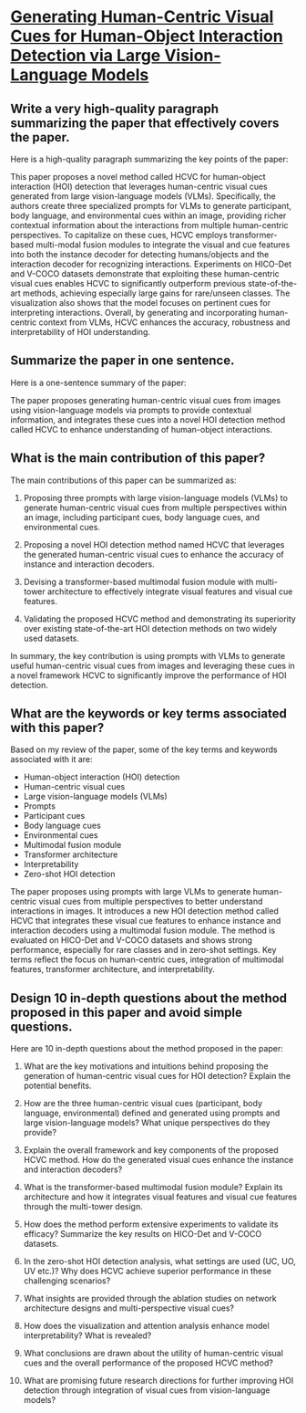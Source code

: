 # [Generating Human-Centric Visual Cues for Human-Object Interaction   Detection via Large Vision-Language Models](https://arxiv.org/abs/2311.16475)

## Write a very high-quality paragraph summarizing the paper that effectively covers the paper.

 Here is a high-quality paragraph summarizing the key points of the paper:

This paper proposes a novel method called HCVC for human-object interaction (HOI) detection that leverages human-centric visual cues generated from large vision-language models (VLMs). Specifically, the authors create three specialized prompts for VLMs to generate participant, body language, and environmental cues within an image, providing richer contextual information about the interactions from multiple human-centric perspectives. To capitalize on these cues, HCVC employs transformer-based multi-modal fusion modules to integrate the visual and cue features into both the instance decoder for detecting humans/objects and the interaction decoder for recognizing interactions. Experiments on HICO-Det and V-COCO datasets demonstrate that exploiting these human-centric visual cues enables HCVC to significantly outperform previous state-of-the-art methods, achieving especially large gains for rare/unseen classes. The visualization also shows that the model focuses on pertinent cues for interpreting interactions. Overall, by generating and incorporating human-centric context from VLMs, HCVC enhances the accuracy, robustness and interpretability of HOI understanding.


## Summarize the paper in one sentence.

 Here is a one-sentence summary of the paper:

The paper proposes generating human-centric visual cues from images using vision-language models via prompts to provide contextual information, and integrates these cues into a novel HOI detection method called HCVC to enhance understanding of human-object interactions.


## What is the main contribution of this paper?

 The main contributions of this paper can be summarized as:

1. Proposing three prompts with large vision-language models (VLMs) to generate human-centric visual cues from multiple perspectives within an image, including participant cues, body language cues, and environmental cues. 

2. Proposing a novel HOI detection method named HCVC that leverages the generated human-centric visual cues to enhance the accuracy of instance and interaction decoders.

3. Devising a transformer-based multimodal fusion module with multi-tower architecture to effectively integrate visual features and visual cue features.

4. Validating the proposed HCVC method and demonstrating its superiority over existing state-of-the-art HOI detection methods on two widely used datasets.

In summary, the key contribution is using prompts with VLMs to generate useful human-centric visual cues from images and leveraging these cues in a novel framework HCVC to significantly improve the performance of HOI detection.


## What are the keywords or key terms associated with this paper?

 Based on my review of the paper, some of the key terms and keywords associated with it are:

- Human-object interaction (HOI) detection
- Human-centric visual cues 
- Large vision-language models (VLMs)
- Prompts
- Participant cues
- Body language cues  
- Environmental cues
- Multimodal fusion module
- Transformer architecture
- Interpretability
- Zero-shot HOI detection

The paper proposes using prompts with large VLMs to generate human-centric visual cues from multiple perspectives to better understand interactions in images. It introduces a new HOI detection method called HCVC that integrates these visual cue features to enhance instance and interaction decoders using a multimodal fusion module. The method is evaluated on HICO-Det and V-COCO datasets and shows strong performance, especially for rare classes and in zero-shot settings. Key terms reflect the focus on human-centric cues, integration of multimodal features, transformer architecture, and interpretability.


## Design 10 in-depth questions about the method proposed in this paper and avoid simple questions.

 Here are 10 in-depth questions about the method proposed in the paper:

1) What are the key motivations and intuitions behind proposing the generation of human-centric visual cues for HOI detection? Explain the potential benefits.  

2) How are the three human-centric visual cues (participant, body language, environmental) defined and generated using prompts and large vision-language models? What unique perspectives do they provide?

3) Explain the overall framework and key components of the proposed HCVC method. How do the generated visual cues enhance the instance and interaction decoders? 

4) What is the transformer-based multimodal fusion module? Explain its architecture and how it integrates visual features and visual cue features through the multi-tower design. 

5) How does the method perform extensive experiments to validate its efficacy? Summarize the key results on HICO-Det and V-COCO datasets.

6) In the zero-shot HOI detection analysis, what settings are used (UC, UO, UV etc.)? Why does HCVC achieve superior performance in these challenging scenarios?

7) What insights are provided through the ablation studies on network architecture designs and multi-perspective visual cues?

8) How does the visualization and attention analysis enhance model interpretability? What is revealed? 

9) What conclusions are drawn about the utility of human-centric visual cues and the overall performance of the proposed HCVC method?

10) What are promising future research directions for further improving HOI detection through integration of visual cues from vision-language models?
